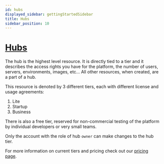 ```yaml
---
id: hubs
displayed_sidebar: gettingStartedSidebar
title: Hubs
sidebar_position: 10
---
```


# [Hubs](/reference/hubs/)
The hub is the highest level resource.  It is directly tied to a tier and it describes the access rights you have for the platform, the number of users, servers, environments, images, etc... All other resources, when created, are a part of a hub.

This resource is denoted by 3 different tiers, each with different license and usage agreements: 

1. Lite
2. Startup 
3. Business 

There is also a free tier, reserved for non-commercial testing of the platform by individual developers or very small teams. 

Only the account with the role of hub `owner` can make changes to the hub tier.

For more information on current tiers and pricing check out our [pricing page](https://cycle.io/pricing).